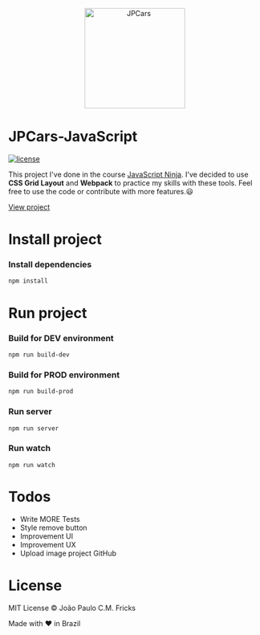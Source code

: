 <p align="center"><img src="jpcars.png" alt="JPCars" width="200"></p>

# JPCars-JavaScript

[![license](https://img.shields.io/github/license/LFeh/1500-translator.svg)](./license.md)

This project I've done in the course [JavaScript Ninja](https://blog.da2k.com.br/curso-javascript-ninja/).
I've decided to use **CSS Grid Layout** and **Webpack** to practice my skills with these tools.
Feel free to use the code or contribute with more features.😃

[View project](https://buscacep-javascript.netlify.com/)

# Install project

### Install dependencies
```
npm install
```
# Run project

### Build for DEV environment
```
npm run build-dev
```
### Build for PROD environment
```
npm run build-prod
```
### Run server
```
npm run server
```
### Run watch
```
npm run watch
```

# Todos
  - Write MORE Tests
  - Style remove button
  - Improvement UI
  - Improvement UX
  - Upload image project GitHub

# License

MIT License © João Paulo C.M. Fricks

Made with ❤ in Brazil
